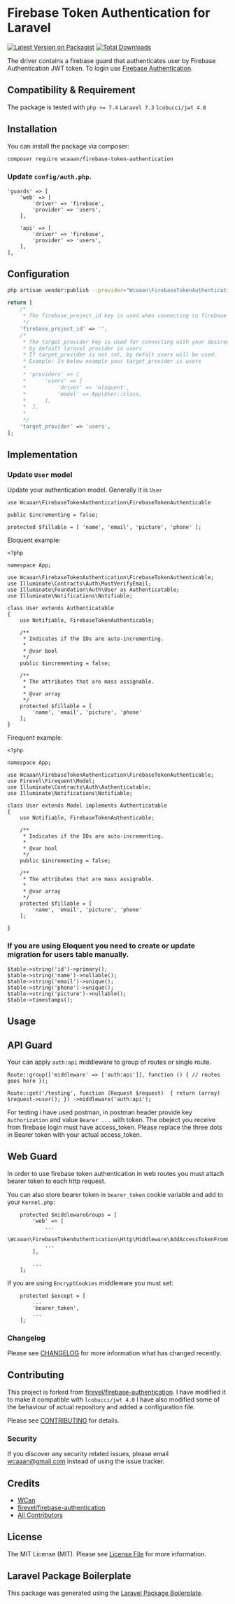 # Firebase Token Authentication for Laravel

[![Latest Version on Packagist](https://img.shields.io/packagist/v/wcaaan/firebase-token-authentication.svg?style=flat-square)](https://packagist.org/packages/wcaaan/firebase-token-authentication)
[![Total Downloads](https://img.shields.io/packagist/dt/wcaaan/firebase-token-authentication.svg?style=flat-square)](https://packagist.org/packages/wcaaan/firebase-token-authentication)
 
The driver contains a firebase guard that authenticates user by Firebase Authentication JWT token. To login use [Firebase Authentication](https://firebase.google.com/docs/auth/web/firebaseui).

## Compatibility & Requirement

The package is tested with 
    `php >= 7.4`
    `Laravel 7.3`
    `lcobucci/jwt 4.0`

## Installation

You can install the package via composer:

```bash
composer require wcaaan/firebase-token-authentication
```

### Update `config/auth.php`.
```
'guards' => [
    'web' => [
        'driver' => 'firebase',
        'provider' => 'users',
    ],

    'api' => [
        'driver' => 'firebase',
        'provider' => 'users',
    ],
],
```

## Configuration

```bash
php artisan vendor:publish --provider="Wcaaan\FirebaseTokenAuthentication\FirebaseTokenAuthenticationServiceProvider" --tag="config"
```

```php
return [
    /*
     * The firebase_project_id key is used when connecting to firebase authentication.
     */
    'firebase_project_id' => '',
    /*
     * The target_provider key is used for connecting with your desired model.
     * by default laravel provider is users
     * If target_provider is not set, by defalt users will be used.
     * Example: In below example your target_provider is users
     *
     * 'providers' => [
     *		'users' => [
     *			'driver' => 'eloquent',
     *			'model' => App\User::class,
     *		],
     *	],
     *
     */
    'target_provider' => 'users',
];
```

## Implementation

### Update `User` model

Update your authentication model. Generally it is `User` 

`use Wcaaan\FirebaseTokenAuthentication\FirebaseTokenAuthenticable`
 
`public $incrementing = false;`

`protected $fillable = [
    'name', 'email', 'picture', 'phone'
];`


Eloquent example:
```
<?php

namespace App;

use Wcaaan\FirebaseTokenAuthentication\FirebaseTokenAuthenticable;
use Illuminate\Contracts\Auth\MustVerifyEmail;
use Illuminate\Foundation\Auth\User as Authenticatable;
use Illuminate\Notifications\Notifiable;

class User extends Authenticatable
{
    use Notifiable, FirebaseTokenAuthenticable;

    /**
     * Indicates if the IDs are auto-incrementing.
     *
     * @var bool
     */
    public $incrementing = false;

    /**
     * The attributes that are mass assignable.
     *
     * @var array
     */
    protected $fillable = [
        'name', 'email', 'picture', 'phone'
    ];
}

```
Firequent example:
```
<?php

namespace App;

use Wcaaan\FirebaseTokenAuthentication\FirebaseTokenAuthenticable;
use Firevel\Firequent\Model;
use Illuminate\Contracts\Auth\Authenticatable;
use Illuminate\Notifications\Notifiable;

class User extends Model implements Authenticatable
{
    use Notifiable, FirebaseTokenAuthenticable;

    /**
     * Indicates if the IDs are auto-incrementing.
     *
     * @var bool
     */
    public $incrementing = false;

    /**
     * The attributes that are mass assignable.
     *
     * @var array
     */
    protected $fillable = [
        'name', 'email', 'picture', 'phone'
    ];

}

```

### If you are using Eloquent you need to create or update migration for users table manually.
```
$table->string('id')->primary();
$table->string('name')->nullable();
$table->string('email')->unique();
$table->string('phone')->unique();
$table->string('picture')->nullable();
$table->timestamps();
```

## Usage

## API Guard

Your can apply `auth:api` middleware to group of routes or single route.

`Route::group(['middleware' => ['auth:api']], function ()
{
    // routes goes here
});`

`Route::get('/testing', function (Request $request) 
{
     return (array) $request->user();
})
->middleware('auth:api');`

For testing i have used postman, in postman header provide key `Authorization` and value `Bearer ...` with token.
The obeject you receive from firebase login must have access_token. Please replace the three dots in Bearer token with your actual access_token.

## Web Guard

In order to use firebase token authentication in web routes you must attach bearer token to each http request.

You can also store bearer token in `bearer_token` cookie variable and add to your `Kernel.php`:
```
    protected $middlewareGroups = [
        'web' => [
            ...
            \Wcaaan\FirebaseTokenAuthentication\Http\Middleware\AddAccessTokenFromCookie::class,
            ...
        ],

        ...
    ];
```

If you are using `EncryptCookies` middleware you must set:

```
    protected $except = [
        ...
        'bearer_token',
        ...
    ];
```

### Changelog

Please see [CHANGELOG](CHANGELOG.md) for more information what has changed recently.

## Contributing

This project is forked from [firevel/firebase-authentication](https://github.com/firevel/firebase-authentication). I have modified it to make it compatible with `lcobucci/jwt 4.0` 
I have also modified some of the behaviour of actual repository and added a configuration file.

Please see [CONTRIBUTING](CONTRIBUTING.md) for details.

### Security

If you discover any security related issues, please email wcaaan@gmail.com instead of using the issue tracker.

## Credits

-   [WCan](https://github.com/wcaaan)
-   [firevel/firebase-authentication](https://github.com/firevel/firebase-authentication)
-   [All Contributors](../../contributors)

## License

The MIT License (MIT). Please see [License File](LICENSE.md) for more information.

## Laravel Package Boilerplate

This package was generated using the [Laravel Package Boilerplate](https://laravelpackageboilerplate.com).
